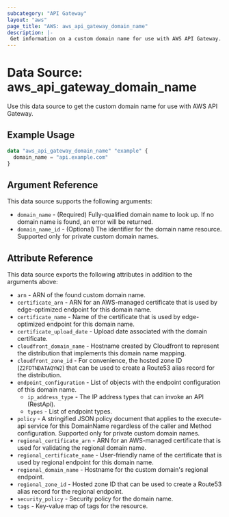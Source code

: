 ```yaml
---
subcategory: "API Gateway"
layout: "aws"
page_title: "AWS: aws_api_gateway_domain_name"
description: |-
 Get information on a custom domain name for use with AWS API Gateway.
---
```


# Data Source: aws_api_gateway_domain_name

Use this data source to get the custom domain name for use with AWS API Gateway.

## Example Usage

```terraform
data "aws_api_gateway_domain_name" "example" {
  domain_name = "api.example.com"
}
```

## Argument Reference

This data source supports the following arguments:

* `domain_name` - (Required) Fully-qualified domain name to look up. If no domain name is found, an error will be returned.
* `domain_name_id` - (Optional) The identifier for the domain name resource. Supported only for private custom domain names.

## Attribute Reference

This data source exports the following attributes in addition to the arguments above:

* `arn` - ARN of the found custom domain name.
* `certificate_arn` - ARN for an AWS-managed certificate that is used by edge-optimized endpoint for this domain name.
* `certificate_name` - Name of the certificate that is used by edge-optimized endpoint for this domain name.
* `certificate_upload_date` - Upload date associated with the domain certificate.
* `cloudfront_domain_name` - Hostname created by Cloudfront to represent the distribution that implements this domain name mapping.
* `cloudfront_zone_id` - For convenience, the hosted zone ID (`Z2FDTNDATAQYW2`) that can be used to create a Route53 alias record for the distribution.
* `endpoint_configuration` - List of objects with the endpoint configuration of this domain name.
    * `ip_address_type` - The IP address types that can invoke an API (RestApi).
    * `types` - List of endpoint types.
* `policy` - A stringified JSON policy document that applies to the execute-api service for this DomainName regardless of the caller and Method configuration. Supported only for private custom domain names.
* `regional_certificate_arn` - ARN for an AWS-managed certificate that is used for validating the regional domain name.
* `regional_certificate_name` - User-friendly name of the certificate that is used by regional endpoint for this domain name.
* `regional_domain_name` - Hostname for the custom domain's regional endpoint.
* `regional_zone_id` - Hosted zone ID that can be used to create a Route53 alias record for the regional endpoint.
* `security_policy` - Security policy for the domain name.
* `tags` - Key-value map of tags for the resource.
